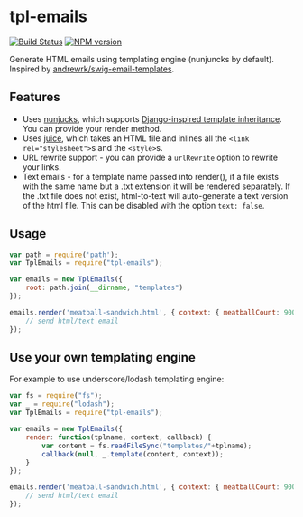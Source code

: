 tpl-emails
==========

[![Build Status](https://travis-ci.org/SamyPesse/tpl-emails.png?branch=master)](https://travis-ci.org/SamyPesse/tpl-emails)
[![NPM version](https://badge.fury.io/js/tpl-emails.svg)](http://badge.fury.io/js/tpl-emails)


Generate HTML emails using templating engine (nunjuncks by default). Inspired by [andrewrk/swig-email-templates](https://github.com/andrewrk/swig-email-templates).


## Features

 * Uses [nunjucks](http://mozilla.github.io/nunjucks/), which supports [Django-inspired template inheritance](https://docs.djangoproject.com/en/dev/topics/templates/#template-inheritance). You can provide your render method.
 * Uses [juice](https://github.com/LearnBoost/juice), which takes an HTML file and inlines all the `<link rel="stylesheet">`s and the `<style>`s.
 * URL rewrite support - you can provide a `urlRewrite` option to rewrite your links.
 * Text emails - for a template name passed into render(), if a file exists with the same name but a .txt extension it will be rendered separately. If the .txt file does not exist, html-to-text will auto-generate a text version of the html file. This can be disabled with the option `text: false`.

## Usage

```js
var path = require('path');
var TplEmails = require("tpl-emails");

var emails = new TplEmails({
    root: path.join(__dirname, "templates")
});

emails.render('meatball-sandwich.html', { context: { meatballCount: 9001 } }, function(err, html, text) {
    // send html/text email
});
```

## Use your own templating engine

For example to use underscore/lodash templating engine:

```js
var fs = require("fs");
var _ = require("lodash");
var TplEmails = require("tpl-emails");

var emails = new TplEmails({
    render: function(tplname, context, callback) {
        var content = fs.readFileSync("templates/"+tplname);
        callback(null, _.template(content, context));
    }
});

emails.render('meatball-sandwich.html', { context: { meatballCount: 9001 } }, function(err, html, text) {
    // send html/text email
});
```
